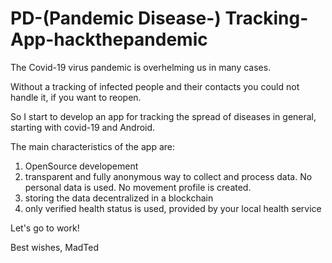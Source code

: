 # PD-(Pandemic Disease-) Tracking-App-hackthepandemic

The Covid-19 virus pandemic is overhelming us in many cases.

Without a tracking of infected people and their contacts you could not handle it, if you want to reopen.

So I start to develop an app for tracking the spread of diseases in general, starting with covid-19 and Android.

The main characteristics of the app are:

1) OpenSource developement
2) transparent and fully anonymous way to collect and process data. No personal data is used. No movement profile is created.
3) storing the data decentralized in a blockchain
4) only verified health status is used, provided by your local health service

Let's go to work!

Best wishes,
MadTed
